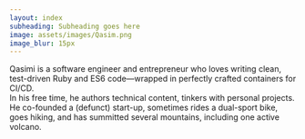 ```yaml
---
layout: index
subheading: Subheading goes here
image: assets/images/Qasim.png
image_blur: 15px
---
```

Qasimi is a software engineer and entrepreneur who loves writing clean, test-driven Ruby and ES6 code—wrapped in perfectly crafted containers for CI/CD. 
\
In his free time, he authors technical content, tinkers with personal projects. He co-founded a (defunct) start-up, sometimes rides a dual-sport bike, goes hiking, and has summitted several mountains, including one active volcano.